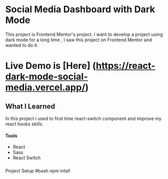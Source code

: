 # Social Media Dashboard with Dark Mode

This project is Frontend Mentor's project. I want to develop a project using dark mode for a long time , I saw this project on Frontend Mentor and wanted to do it.

# Live Demo is [Here] (https://react-dark-mode-social-media.vercel.app/)

## What I Learned

In this project i used to first time react-switch component and improve my react hooks skills.

#### Tools 
 * React
 * Sass   
 * React Switch
 
 #####
 Project Setup
 #bash
 npm intall
